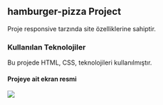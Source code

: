 <h2>hamburger-pizza Project</h2>

Proje responsive tarzında site  özelliklerine sahiptir.

<h3>Kullanılan Teknolojiler</h3>

Bu projede HTML, CSS,  teknolojileri kullanılmıştır.

<h4>Projeye ait ekran resmi</h4>

![](hamburger.pizza.project.gif)
